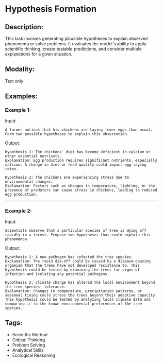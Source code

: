 # Hypothesis Formation

## Description:
This task involves generating plausible hypotheses to explain observed phenomena or solve problems. It evaluates the model's ability to apply scientific thinking, create testable predictions, and consider multiple explanations for a given situation.

## Modality:
Text only

## Examples:

### Example 1:

Input:

```
A farmer notices that his chickens are laying fewer eggs than usual. Form two possible hypotheses to explain this observation.
```

Output:

```
Hypothesis 1: The chickens' diet has become deficient in calcium or other essential nutrients.
Explanation: Egg production requires significant nutrients, especially calcium. A change in diet or feed quality could impact egg-laying rates.

Hypothesis 2: The chickens are experiencing stress due to environmental changes.
Explanation: Factors such as changes in temperature, lighting, or the presence of predators can cause stress in chickens, leading to reduced egg production.
```

---

### Example 2:

Input:

```
Scientists observe that a particular species of tree is dying off rapidly in a forest. Propose two hypotheses that could explain this phenomenon.
```

Output:

```
Hypothesis 1: A new pathogen has infected the tree species.
Explanation: The rapid die-off could be caused by a disease-causing organism that the trees have not developed resistance to. This hypothesis could be tested by examining the trees for signs of infection and isolating any potential pathogens.

Hypothesis 2: Climate change has altered the local environment beyond the tree species' tolerance.
Explanation: Changes in temperature, precipitation patterns, or seasonal timing could stress the trees beyond their adaptive capacity. This hypothesis could be tested by analyzing local climate data and comparing it to the known environmental preferences of the tree species.
```

## Tags:
- Scientific Method
- Critical Thinking
- Problem Solving
- Analytical Skills
- Ecological Reasoning